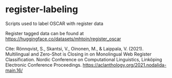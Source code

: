 # register-labeling

Scripts used to label OSCAR with register data

Register tagged data can be found at https://huggingface.co/datasets/mhtoin/register_oscar

Cite:
Rönnqvist, S., Skantsi, V., Oinonen, M., & Laippala, V. (2021). Multilingual and Zero-Shot is Closing in on Monolingual Web Register Classification. Nordic Conference on Computational Linguistics, Linköping Electronic Conference Proceedings. https://aclanthology.org/2021.nodalida-main.16/


